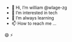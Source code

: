 - 👋 Hi, I’m william @wlage-zg
- 👀 I’m interested in tech
- 🌱 I’m always learning
- 📫 How to reach me ...

😄 ⚡

<!---
wlage-zg/wlage-zg is a ✨ special ✨ repository because its `README.md` (this file) appears on your GitHub profile.
You can click the Preview link to take a look at your changes.
--->

